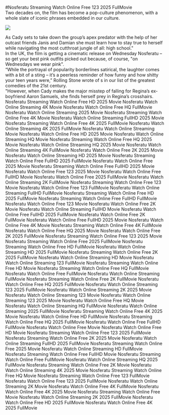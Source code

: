#Nosferatu Streaming Watch Online Free 123 2025 FullMovie  
Two decades on, the film has become a pop-culture phenomenon, with a whole slate of iconic phrases embedded in our culture.  
  
[![](https://i.imgur.com/qSNzIqt.png)](https://movie.rssnews.media/oKHXKCJKr.php)  
  
As Cady sets to take down the group’s apex predator with the help of her outcast friends Janis and Damian she must learn how to stay true to herself while navigating the most cutthroat jungle of all: high school."  
In the UK, the film is getting a cinematic release on Wednesday Nosferatu – so get your best pink outfits picked out because, of course, "on Wednesdays we wear pink".  
“While the portrayal of popularity borderlines satirical, the laughter comes with a bit of a sting – it’s a peerless reminder of how funny and how shitty your teen years were,” Rolling Stone wrote of s in our list of the greatest comedies of the 21st century.  
"However, when Cady makes the major misstep of falling for Regina’s ex-boyfriend Aaron Samuels, she finds herself prey in Regina’s crosshairs.  
Nosferatu Streaming Watch Online Free HD 2025 Movie
Nosferatu Watch Online Streaming 4K Movie
Nosferatu Watch Online Free HQ FullMovie
Nosferatu Watch Online Streaming 2025 Movie
Nosferatu Streaming Watch Online Free 4K Movie
Nosferatu Watch Online Streaming FullHD 2025 Movie
Nosferatu Streaming Watch Online Free 4K 2025 FullMovie
Nosferatu Watch Online Streaming 4K 2025 FullMovie
Nosferatu Watch Online Streaming Movie
Nosferatu Watch Online Free HD 2025 Movie
Nosferatu Watch Online Streaming HQ Movie
Nosferatu Streaming Watch Online Free HQ 2025 Movie
Nosferatu Watch Online Streaming HQ 2025 Movie
Nosferatu Watch Online Streaming 4K FullMovie
Nosferatu Watch Online Free 2K 2025 Movie
Nosferatu Watch Online Streaming HD 2025 Movie
Nosferatu Streaming Watch Online Free FullHD 2025 FullMovie
Nosferatu Watch Online Free 2025 Movie
Nosferatu Streaming Watch Online Free FullHD 2025 Movie
Nosferatu Watch Online Free 123 2025 Movie
Nosferatu Watch Online Free FullHD Movie
Nosferatu Watch Online Free 2025 FullMovie
Nosferatu Watch Online Streaming 2K FullMovie
Nosferatu Streaming Watch Online Free 123 Movie
Nosferatu Watch Online Free 123 FullMovie
Nosferatu Watch Online Streaming FullHD FullMovie
Nosferatu Streaming Watch Online Free HD 2025 FullMovie
Nosferatu Streaming Watch Online Free FullHD FullMovie
Nosferatu Watch Online Free 123 Movie
Nosferatu Watch Online Free 2K Movie
Nosferatu Watch Online Streaming FullHD Movie
Nosferatu Watch Online Free FullHD 2025 FullMovie
Nosferatu Watch Online Free 2K FullMovie
Nosferatu Watch Online Free FullHD 2025 Movie
Nosferatu Watch Online Free 4K Movie
Nosferatu Streaming Watch Online Free 4K FullMovie
Nosferatu Watch Online Free HQ 2025 Movie
Nosferatu Watch Online Free 2K 2025 FullMovie
Nosferatu Streaming Watch Online Free 123 2025 Movie
Nosferatu Streaming Watch Online Free 2025 FullMovie
Nosferatu Streaming Watch Online Free HD FullMovie
Nosferatu Watch Online Streaming HD 2025 FullMovie
Nosferatu Streaming Watch Online Free 2K 2025 FullMovie
Nosferatu Watch Online Streaming HD Movie
Nosferatu Watch Online Streaming 123 FullMovie
Nosferatu Streaming Watch Online Free HD Movie
Nosferatu Streaming Watch Online Free HQ FullMovie
Nosferatu Watch Online Free FullMovie
Nosferatu Watch Online Streaming FullMovie
Nosferatu Streaming Watch Online Free 2K FullMovie
Nosferatu Watch Online Free HQ 2025 FullMovie
Nosferatu Watch Online Streaming 123 2025 FullMovie
Nosferatu Watch Online Streaming 2K 2025 Movie
Nosferatu Watch Online Streaming 123 Movie
Nosferatu Watch Online Streaming 123 2025 Movie
Nosferatu Watch Online Free HQ Movie
Nosferatu Watch Online Streaming HQ FullMovie
Nosferatu Watch Online Streaming 2025 FullMovie
Nosferatu Streaming Watch Online Free 4K 2025 Movie
Nosferatu Watch Online Free HD FullMovie
Nosferatu Streaming Watch Online Free HQ 2025 FullMovie
Nosferatu Watch Online Free FullHD FullMovie
Nosferatu Watch Online Free Movie
Nosferatu Watch Online Free HD Movie
Nosferatu Streaming Watch Online Free 123 2025 FullMovie
Nosferatu Streaming Watch Online Free 2K 2025 Movie
Nosferatu Watch Online Streaming FullHD 2025 FullMovie
Nosferatu Streaming Watch Online Free 2025 Movie
Nosferatu Watch Online Streaming HD FullMovie
Nosferatu Streaming Watch Online Free FullHD Movie
Nosferatu Streaming Watch Online Free FullMovie
Nosferatu Watch Online Streaming HQ 2025 FullMovie
Nosferatu Streaming Watch Online Free 2K Movie
Nosferatu Watch Online Streaming 4K 2025 Movie
Nosferatu Streaming Watch Online Free HQ Movie
Nosferatu Streaming Watch Online Free 123 FullMovie
Nosferatu Watch Online Free 123 2025 FullMovie
Nosferatu Watch Online Streaming 2K Movie
Nosferatu Watch Online Free 4K FullMovie
Nosferatu Watch Online Free 4K 2025 Movie
Nosferatu Streaming Watch Online Free Movie
Nosferatu Watch Online Streaming 2K 2025 FullMovie
Nosferatu Watch Online Free HD 2025 FullMovie
Nosferatu Watch Online Free 4K 2025 FullMovie